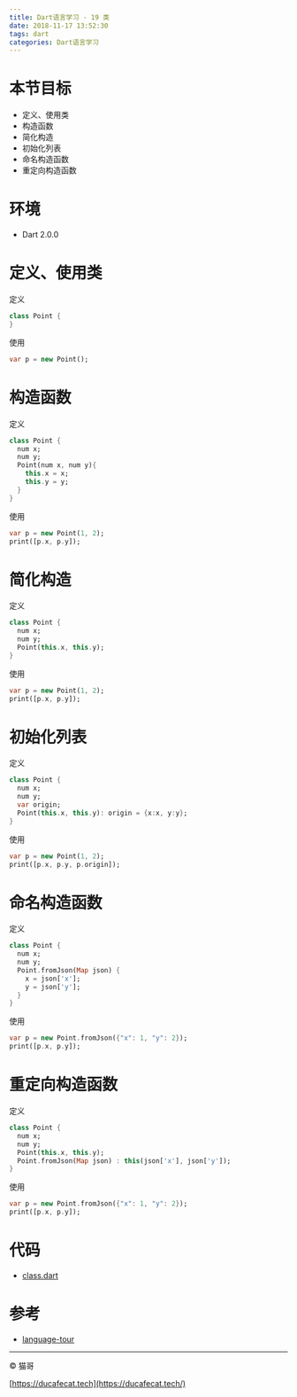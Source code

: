 ```yaml
---
title: Dart语言学习 - 19 类
date: 2018-11-17 13:52:30
tags: dart
categories: Dart语言学习
---
```


# 本节目标

- 定义、使用类
- 构造函数
- 简化构造
- 初始化列表
- 命名构造函数
- 重定向构造函数

# 环境

- Dart 2.0.0

# 定义、使用类

定义

```dart
class Point {
}
```

使用

```dart
var p = new Point();
```

# 构造函数

定义

```dart
class Point {
  num x;
  num y;
  Point(num x, num y){
    this.x = x;
    this.y = y;
  }
}
```

使用

```dart
var p = new Point(1, 2);
print([p.x, p.y]);
```

# 简化构造

定义

```dart
class Point {
  num x;
  num y;
  Point(this.x, this.y);
}
```

使用

```dart
var p = new Point(1, 2);
print([p.x, p.y]);
```

# 初始化列表

定义

```dart
class Point {
  num x;
  num y;
  var origin;
  Point(this.x, this.y): origin = {x:x, y:y};
}
```

使用

```dart
var p = new Point(1, 2);
print([p.x, p.y, p.origin]);
```

# 命名构造函数

定义

```dart
class Point {
  num x;
  num y;
  Point.fromJson(Map json) {
    x = json['x'];
    y = json['y'];
  }
}
```

使用

```dart
var p = new Point.fromJson({"x": 1, "y": 2});
print([p.x, p.y]);
```

# 重定向构造函数

定义

```dart
class Point {
  num x;
  num y;
  Point(this.x, this.y);
  Point.fromJson(Map json) : this(json['x'], json['y']);
}
```

使用

```dart
var p = new Point.fromJson({"x": 1, "y": 2});
print([p.x, p.y]);
```

# 代码

- [class.dart](https://github.com/ducafecat/dart-learn/blob/master/19-类/class.dart)

# 参考

- [language-tour](https://www.dartlang.org/guides/language/language-tour)

----

© 猫哥

[https://ducafecat.tech](https://ducafecat.tech/)
